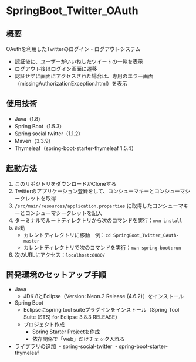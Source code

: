 # SpringBoot_Twitter_OAuth

## 概要
OAuthを利用したTwitterのログイン・ログアウトシステム
- 認証後に、ユーザーがいいねしたツイートの一覧を表示
- ログアウト後はログイン画面に遷移
- 認証せずに画面にアクセスされた場合は、専用のエラー画面（missingAuthorizationException.html）を表示

## 使用技術
- Java（1.8）
- Spring Boot（1.5.3）
- Spring social twitter（1.1.2）
- Maven（3.3.9）
- Thymeleaf（spring-boot-starter-thymeleaf 1.5.4）

## 起動方法
1. このリポジトリをダウンロードかCloneする
2. Twitterのアプリケーション登録をして、コンシューマキーとコンシューマシークレットを取得
3. `/src/main/resources/application.properties` に取得したコンシューマキーとコンシューマシークレットを記入
4. ターミナルでルートディレクトリから次のコマンドを実行：`mvn install`
5. 起動
    - カレントディレクトリに移動　例：`cd SpringBoot_Twitter_OAuth-master`
    - カレントディレクトリで次のコマンドを実行：`mvn spring-boot:run`
6. 次のURLにアクセス：`localhost:8080/`

## 開発環境のセットアップ手順
- Java
    - JDK 8とEclipse（Version: Neon.2 Release (4.6.2)）をインストール
- Spring Boot
    - Eclipseにspring tool suiteプラグインをインストール（Spring Tool Suite (STS) for Eclipse 3.8.3 RELEASE）
    - プロジェクト作成
        - Spring Starter Projectを作成
        - 依存関係で「web」だけチェック入れる
- ライブラリの追加
  - spring-social-twitter
  - spring-boot-starter-thymeleaf
